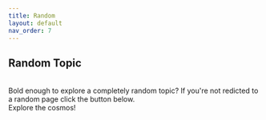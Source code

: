 ```yaml
---
title: Random
layout: default
nav_order: 7
---
```


## Random Topic

<br />
Bold enough to explore a completely random topic? If you're not redicted to a random page click the button below.

<div class="btn" onclick="redirectFunction()">Explore the cosmos!</div>

<script>
  redirectFunction()
</script>
